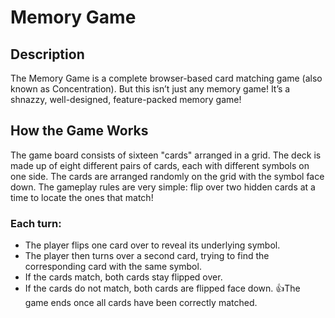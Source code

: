 # Memory Game
## Description
The Memory Game is a complete browser-based card matching game (also known as Concentration). But this isn’t just any memory game! It’s a shnazzy, well-designed, feature-packed memory game!
## How the Game Works
The game board consists of sixteen "cards" arranged in a grid. The deck is made up of eight different pairs of cards, each with different symbols on one side. The cards are arranged randomly on the grid with the symbol face down. The gameplay rules are very simple: flip over two hidden cards at a time to locate the ones that match!
### Each turn:
- The player flips one card over to reveal its underlying symbol.
- The player then turns over a second card, trying to find the corresponding card with the same symbol.
- If the cards match, both cards stay flipped over.
- If the cards do not match, both cards are flipped face down.
:+1:The game ends once all cards have been correctly matched.
